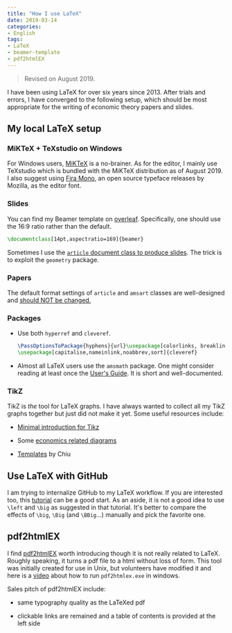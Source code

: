 ```yaml
---
title: "How I use LaTeX"
date: 2019-03-14
categories: 
- English
tags: 
- LaTeX
- beamer-template
- pdf2htmlEX
---
```


> Revised on August 2019.

I have been using LaTeX for over six years since 2013. After trials and errors, I have converged to the following setup, which should be most appropriate for the writing of economic theory papers and slides.     

## My local LaTeX setup

### MiKTeX + TeXstudio on Windows

For Windows users, [MiKTeX](https://miktex.org/) is a no-brainer. As for the editor, I mainly use TeXstudio which is bundled with the MiKTeX distribution as of August 2019. I also suggest using [Fira Mono](https://github.com/mozilla/Fira), an open source typeface releases by Mozilla, as the editor font.

### Slides

You can find my Beamer template on [overleaf](https://www.overleaf.com/read/svrzvrjyhkpk). Specifically, one should use the 16:9 ratio rather than the default.

```tex
\documentclass[14pt,aspectratio=169]{beamer}
```

Sometimes I use the [`article` document class to produce slides](/en/2019/08/article-to-slides). The trick is to exploit the `geometry` package.       

### Papers 

The default format settings of `article` and `amsart` classes are well-designed and [should NOT be changed.](/cn/2019/08/typography)

### Packages  

- Use both `hyperref` and `cleveref`.

   ```tex
   \PassOptionsToPackage{hyphens}{url}\usepackage[colorlinks, breaklinks=true,citecolor=black,linkcolor=NavyBlue,pagebackref]{hyperref}
   \usepackage[capitalise,nameinlink,noabbrev,sort]{cleveref}
   ```
- Almost all LaTeX users use the `amsmath` package. One might consider reading at least once the [User's Guide](http://texdoc.net/texmf-dist/doc/latex/amsmath/amsldoc.pdf). It is short and well-documented.

### TikZ

TikZ is *the* tool for LaTeX graphs. I have always wanted to collect all my TikZ graphs together but just did not make it yet. Some useful resources include:


- [Minimal introduction for Tikz](https://cremeronline.com/LaTeX/minimaltikz.pdf)

- Some [economics related diagrams](http://www.texample.net/tikz/examples/area/economics/)

- [Templates](https://sites.google.com/site/kochiuyu/home) by Chiu  

## Use LaTeX with GitHub

I am trying to internalize GitHub to my LaTeX workflow. If you are interested too, this [tutorial](https://github.com/dspinellis/latex-advice) can be a good start. As an aside, it is not a good idea to use `\left` and `\big` as suggested in that tutorial. It's better to compare the effects of `\big`, `\Big` (and `\BBig`...)  manually and pick the favorite one.     

## pdf2htmlEX

I find [pdf2htmlEX](https://github.com/coolwanglu/pdf2htmlEX) worth introducing though it is not really related to LaTeX. Roughly speaking, it turns a pdf file to a html without loss of form. This tool was initially created for use in Unix, but volunteers have modified it and here is a [video](https://www.youtube.com/watch?v=4ASGOzj1Qtw) about how to run `pdf2htmlex.exe` in windows. 

Sales pitch of pdf2htmlEX include: 

- same typography quality as the LaTeXed pdf

- clickable links are remained and a table of contents is provided at the left side